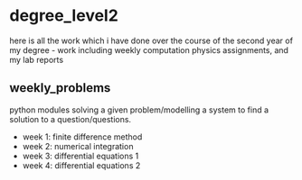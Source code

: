 # degree_level2
here is all the work which i have done over the course of the second year of my degree - work including weekly computation physics assignments, and my lab reports

## weekly_problems
python modules solving a given problem/modelling a system to find a solution to a question/questions.

- week 1: finite difference method
- week 2: numerical integration
- week 3: differential equations 1
- week 4: differential equations 2
